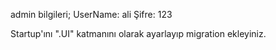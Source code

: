 
admin bilgileri;
UserName: ali
Şifre: 123

Startup'ını ".UI" katmanını olarak ayarlayıp migration ekleyiniz.
